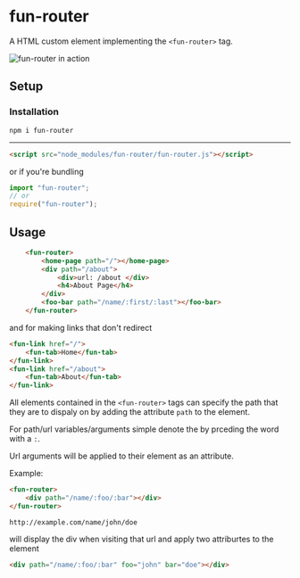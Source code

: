 # fun-router
A HTML custom element implementing the `<fun-router>` tag.

![fun-router in action](https://github.com/Kiricon/fun-router/raw/master/screencapture.gif)

## Setup

### Installation
```
npm i fun-router
```

---

```Html
<script src="node_modules/fun-router/fun-router.js"></script>
```
or if you're bundling
```Javascript
import "fun-router";
// or
require("fun-router");
```


## Usage
```HTML
    <fun-router>
        <home-page path="/"></home-page>
        <div path="/about">
            <div>url: /about </div>
            <h4>About Page</h4>
        </div>
        <foo-bar path="/name/:first/:last"></foo-bar>
    </fun-router>
```
and for making links that don't redirect

```HTML
<fun-link href="/">
    <fun-tab>Home</fun-tab>
</fun-link>
<fun-link href="/about">
    <fun-tab>About</fun-tab>
</fun-link>
```

All elements contained in the `<fun-router>` tags can specify the path that they are to dispaly on by adding the attribute `path` to the element.

For path/url variables/arguments simple denote the by prceding the word with a `:`. 

Url arguments will be applied to their element as an attribute. 

Example:
```HTML
<fun-router>
    <div path="/name/:foo/:bar"></div>
</fun-router>
```
```
http://example.com/name/john/doe
```

will display the div when visiting that url and apply two attriburtes to the element
```HTML
<div path="/name/:foo/:bar" foo="john" bar="doe"></div>
```
